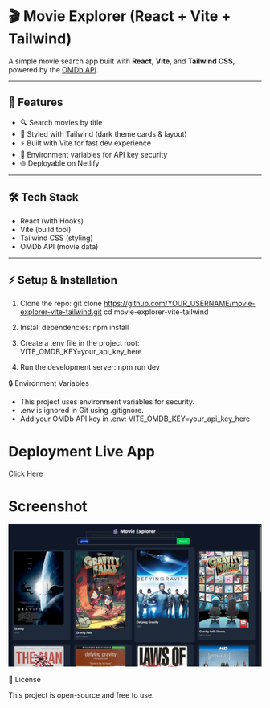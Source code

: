 # 🎬 Movie Explorer (React + Vite + Tailwind)

A simple movie search app built with **React**, **Vite**, and **Tailwind CSS**, powered by the [OMDb API](http://www.omdbapi.com/).

---

## 🚀 Features
- 🔍 Search movies by title
- 🎨 Styled with Tailwind (dark theme cards & layout)
- ⚡ Built with Vite for fast dev experience
- 🔑 Environment variables for API key security
- 🌐 Deployable on Netlify

---

## 🛠️ Tech Stack
- React (with Hooks)
- Vite (build tool)
- Tailwind CSS (styling)
- OMDb API (movie data)

---

## ⚡ Setup & Installation

1. Clone the repo:
   git clone https://github.com/YOUR_USERNAME/movie-explorer-vite-tailwind.git
   cd movie-explorer-vite-tailwind

2. Install dependencies:
npm install

3. Create a .env file in the project root:
VITE_OMDB_KEY=your_api_key_here

4. Run the development server:
npm run dev

🔒 Environment Variables

- This project uses environment variables for security.
- .env is ignored in Git using .gitignore.
- Add your OMDb API key in .env:
VITE_OMDB_KEY=your_api_key_here

# Deployment Live App
[Click Here](https://movie-explorer-vite-tailwind.netlify.app/)

# Screenshot
![alt text](<Screenshot 2025-08-25 195342.png>)


📜 License

This project is open-source and free to use.
